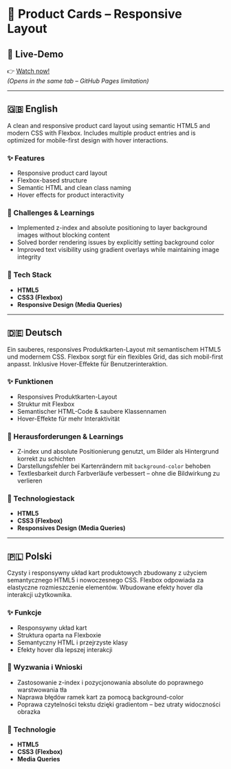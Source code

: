 # 🛒 Product Cards – Responsive Layout

## 🔗 Live-Demo  
👉 [Watch now!](https://dn-selfmade.github.io/webdev-portfolio/01_html-css/product-cards-with-hover/)  
_(Opens in the same tab – GitHub Pages limitation)_

---

## 🇬🇧 English  
A clean and responsive product card layout using semantic HTML5 and modern CSS with Flexbox. Includes multiple product entries and is optimized for mobile-first design with hover interactions.

### ✨ Features
- Responsive product card layout
- Flexbox-based structure
- Semantic HTML and clean class naming
- Hover effects for product interactivity

### 🧠 Challenges & Learnings
- Implemented z-index and absolute positioning to layer background images without blocking content
- Solved border rendering issues by explicitly setting background color
- Improved text visibility using gradient overlays while maintaining image integrity

### 🔧 Tech Stack
- **HTML5**
- **CSS3 (Flexbox)**
- **Responsive Design (Media Queries)**

---

## 🇩🇪 Deutsch  
Ein sauberes, responsives Produktkarten-Layout mit semantischem HTML5 und modernem CSS. Flexbox sorgt für ein flexibles Grid, das sich mobil-first anpasst. Inklusive Hover-Effekte für Benutzerinteraktion.

### ✨ Funktionen
- Responsives Produktkarten-Layout
- Struktur mit Flexbox
- Semantischer HTML-Code & saubere Klassennamen
- Hover-Effekte für mehr Interaktivität

### 🧠 Herausforderungen & Learnings
- Z-index und absolute Positionierung genutzt, um Bilder als Hintergrund korrekt zu schichten
- Darstellungsfehler bei Kartenrändern mit `background-color` behoben
- Textlesbarkeit durch Farbverläufe verbessert – ohne die Bildwirkung zu verlieren

### 🔧 Technologiestack
- **HTML5**
- **CSS3 (Flexbox)**
- **Responsives Design (Media Queries)**

---

## 🇵🇱 Polski  
Czysty i responsywny układ kart produktowych zbudowany z użyciem semantycznego HTML5 i nowoczesnego CSS. Flexbox odpowiada za elastyczne rozmieszczenie elementów. Wbudowane efekty hover dla interakcji użytkownika.

### ✨ Funkcje
- Responsywny układ kart
- Struktura oparta na Flexboxie
- Semantyczny HTML i przejrzyste klasy
- Efekty hover dla lepszej interakcji

### 🧠 Wyzwania i Wnioski
- Zastosowanie z-index i pozycjonowania absolute do poprawnego warstwowania tła
- Naprawa błędów ramek kart za pomocą background-color
- Poprawa czytelności tekstu dzięki gradientom – bez utraty widoczności obrazka

### 🔧 Technologie
- **HTML5**
- **CSS3 (Flexbox)**
- **Media Queries**
